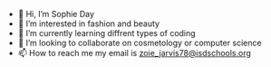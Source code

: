 - 👋 Hi, I’m Sophie Day
- 👀 I’m interested in fashion and beauty
- 🌱 I’m currently learning diffrent types of coding 
- 💞️ I’m looking to collaborate on cosmetology or computer science 
- 📫 How to reach me my email is zoie_jarvis78@isdschools.org

<!---
Luh Sophie D.is a ✨ special ✨ repository because the name sophie comes from greek orgin and the meaning of sophie is wisdom. (this file) appears on your GitHub profile.
You can click the Preview link to take a look at your changes.
---> 

